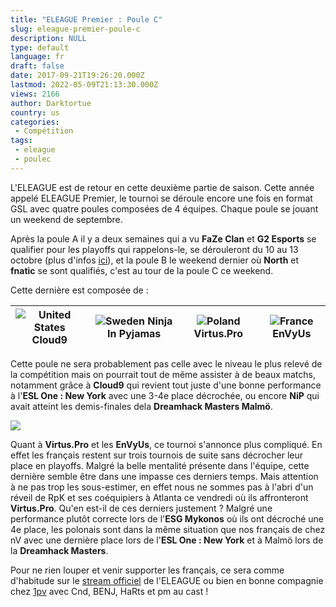 ```yaml
---
title: "ELEAGUE Premier : Poule C"
slug: eleague-premier-poule-c
description: NULL
type: default
language: fr
draft: false
date: 2017-09-21T19:26:20.000Z
lastmod: 2022-05-09T21:13:30.000Z
views: 2166
author: Darktortue
country: us
categories:
 - Compétition
tags:
 - eleague
 - poulec
---
```

L'ELEAGUE est de retour en cette deuxième partie de saison. Cette année appelé ELEAGUE Premier, le tournoi se déroule encore une fois en format GSL avec quatre poules composées de 4 équipes. Chaque poule se jouant un weekend de septembre. 

Après la poule A il y a deux semaines qui a vu **FaZe Clan** et **G2 Esports** se qualifier pour les playoffs qui rappelons-le, se dérouleront du 10 au 13 octobre (plus d'infos [ici](https://flickshot.fr/fr/eleague-premier-les-poules/&59ad74843a0d5)), et la poule B le weekend dernier où **North** et **fnatic** se sont qualifiés, c'est au tour de la poule C ce weekend. 

Cette dernière est composée de :

| ![United States](/images/countries/us.svg)⁠ Cloud9 | ![Sweden](/images/countries/se.svg)⁠ Ninja In Pyjamas | ![Poland](/images/countries/pl.svg)⁠ Virtus.Pro | ![France](/images/countries/fr.svg)⁠ EnVyUs |
| -------------------------------------------------- | ----------------------------------------------------- | ----------------------------------------------- | ------------------------------------------- |

Cette poule ne sera probablement pas celle avec le niveau le plus relevé de la compétition mais on pourrait tout de même assister à de beaux matchs, notamment grâce à **Cloud9** qui revient tout juste d'une bonne performance à l'**ESL One : New York** avec une 3-4e place décrochée, ou encore **NiP** qui avait atteint les demis-finales dela **Dreamhack Masters Malmö**.

![](https://flickshot-ue.s3.eu-west-2.amazonaws.com/flickshot/article/59c13439e8a20/images/xUDjxBM7kdsCUzOg9WopsNKANJ4928umSuJUGbmT.jpeg)

Quant à **Virtus.Pro** et les **EnVyUs**, ce tournoi s'annonce plus compliqué. En effet les français restent sur trois tournois de suite sans décrocher leur place en playoffs. Malgré la belle mentalité présente dans l'équipe, cette dernière semble être dans une impasse ces derniers temps. Mais attention à ne pas trop les sous-estimer, en effet nous ne sommes pas à l'abri d'un réveil de RpK et ses coéquipiers à Atlanta ce vendredi où ils affronteront **Virtus.Pro**. Qu'en est-il de ces derniers justement ? Malgré une performance plutôt correcte lors de l'**ESG Mykonos** où ils ont décroché une 4e place, les polonais sont dans la même situation que nos français de chez nV avec une dernière place lors de l'**ESL One : New York** et à Malmö lors de la **Dreamhack Masters**.

Pour ne rien louper et venir supporter les français, ce sera comme d'habitude sur le [stream officiel](https://www.twitch.tv/eleaguetv) de l'ELEAGUE ou bien en bonne compagnie chez [1pv](https://www.twitch.tv/1pvcs) avec Cnd, BENJ, HaRts et pm au cast !
